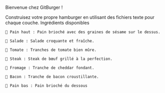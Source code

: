 Bienvenue chez GitBurger !

Construisez votre propre hamburger en utilisant des fichiers texte pour chaque couche.
Ingrédients disponibles

    🥯 Pain haut : Pain brioché avec des graines de sésame sur le dessus.

    🥬 Salade : Salade croquante et fraîche.

    🍅 Tomate : Tranches de tomate bien mûre.

    🥩 Steak : Steak de bœuf grillé à la perfection.

    🧀 Fromage : Tranche de cheddar fondant.

    🥓 Bacon : Tranche de bacon croustillante.

    🍞 Pain bas : Pain brioché du dessous